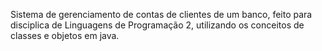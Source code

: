 Sistema de gerenciamento de contas de clientes de um banco, feito para disciplica de Linguagens de Programação 2, utilizando os conceitos de classes e objetos em java.
